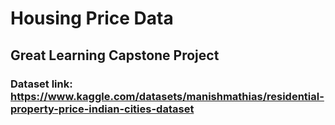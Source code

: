 # Housing Price Data
## Great Learning Capstone Project

### Dataset link: https://www.kaggle.com/datasets/manishmathias/residential-property-price-indian-cities-dataset
